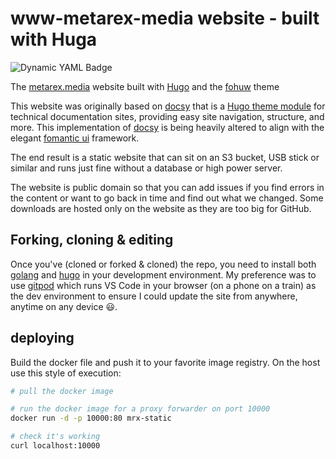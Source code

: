# www-metarex-media website - built with Huga

![Dynamic YAML Badge](https://img.shields.io/badge/dynamic/yaml?url=https%3A%2F%2Fraw.githubusercontent.com%2Fmetarex-media%2Fwww-metarex-media%2Fmain%2Fdata%2Fhistory.yaml&query=%24.history%5B0%5D.version&logo=github&label=mrx-main&labelColor=4F702A)

The [metarex.media] website built with [Hugo] and the [fohuw] theme

This website was originally based on [docsy] that is a [Hugo theme module]
for technical documentation sites, providing easy site navigation, structure,
and more. This implementation of [docsy] is being heavily altered to align with
the elegant [fomantic ui] framework.

The end result is a static website that can sit on an S3 bucket, USB stick or
similar and runs just fine without a database or high power server.

The website is public domain so that you can add issues if you find errors in
the content or want to go back in time and find out what we changed. Some
downloads are hosted only on the website as they are too big for GitHub.

## Forking, cloning & editing

Once you've (cloned or forked & cloned) the repo, you need to install both
[golang] and [hugo] in your development environment. My preference was to use
[gitpod] which runs VS Code in your browser (on a phone on a train) as the dev
environment to ensure I could update the site from anywhere, anytime on any
device 😃.

[Docsy]:             https://github.com/google/docsy
[fomantic ui]:       https://fomantic-ui.com/
[gitpod]:            https://www.gitpod.io/
[golang]:            https://go.dev/doc/install
[Hugo]:              https://gohugo.io/installation/
[Hugo theme module]: https://gohugo.io/hugo-modules/use-modules/#use-a-module-for-a-theme
[metarex.media]:     https://metarex.media
[fohuw]:             https://github.com/mrmxf/fohuw

## deploying

Build the docker file and push it to your favorite image registry. On the host
use this style of execution:
```sh
# pull the docker image

# run the docker image for a proxy forwarder on port 10000
docker run -d -p 10000:80 mrx-static

# check it's working
curl localhost:10000
```
